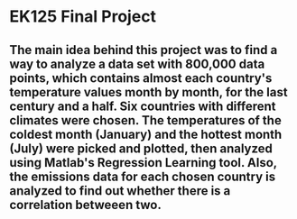 # EK125 Final Project
## The main idea behind this project was to find a way to analyze a data set with 800,000 data points, which contains almost each country's  temperature values month by month, for the last century and a half. Six countries with different climates were chosen. The temperatures of the coldest month (January) and the hottest month (July) were picked and plotted, then analyzed using Matlab's Regression Learning tool. Also, the emissions data for each chosen country is analyzed to find out whether there is a correlation betweeen two.
